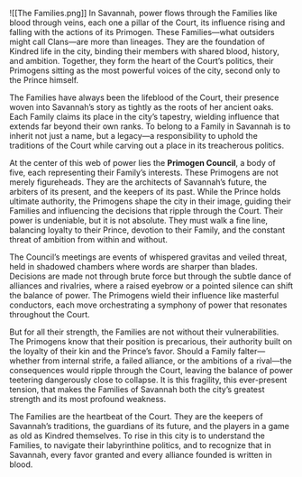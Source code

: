 ![[The Families.png]]
In Savannah, power flows through the Families like blood through veins, each one a pillar of the Court, its influence rising and falling with the actions of its Primogen. These Families—what outsiders might call Clans—are more than lineages. They are the foundation of Kindred life in the city, binding their members with shared blood, history, and ambition. Together, they form the heart of the Court’s politics, their Primogens sitting as the most powerful voices of the city, second only to the Prince himself.

The Families have always been the lifeblood of the Court, their presence woven into Savannah’s story as tightly as the roots of her ancient oaks. Each Family claims its place in the city’s tapestry, wielding influence that extends far beyond their own ranks. To belong to a Family in Savannah is to inherit not just a name, but a legacy—a responsibility to uphold the traditions of the Court while carving out a place in its treacherous politics.

At the center of this web of power lies the **Primogen Council**, a body of five, each representing their Family’s interests. These Primogens are not merely figureheads. They are the architects of Savannah’s future, the arbiters of its present, and the keepers of its past. While the Prince holds ultimate authority, the Primogens shape the city in their image, guiding their Families and influencing the decisions that ripple through the Court. Their power is undeniable, but it is not absolute. They must walk a fine line, balancing loyalty to their Prince, devotion to their Family, and the constant threat of ambition from within and without.

The Council’s meetings are events of whispered gravitas and veiled threat, held in shadowed chambers where words are sharper than blades. Decisions are made not through brute force but through the subtle dance of alliances and rivalries, where a raised eyebrow or a pointed silence can shift the balance of power. The Primogens wield their influence like masterful conductors, each move orchestrating a symphony of power that resonates throughout the Court.

But for all their strength, the Families are not without their vulnerabilities. The Primogens know that their position is precarious, their authority built on the loyalty of their kin and the Prince’s favor. Should a Family falter—whether from internal strife, a failed alliance, or the ambitions of a rival—the consequences would ripple through the Court, leaving the balance of power teetering dangerously close to collapse. It is this fragility, this ever-present tension, that makes the Families of Savannah both the city’s greatest strength and its most profound weakness.

The Families are the heartbeat of the Court. They are the keepers of Savannah’s traditions, the guardians of its future, and the players in a game as old as Kindred themselves. To rise in this city is to understand the Families, to navigate their labyrinthine politics, and to recognize that in Savannah, every favor granted and every alliance founded is written in blood.